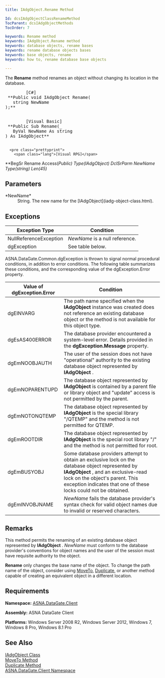 ```yaml
---
title: IAdgObject.Rename Method

Id: dcsIAdgObjectClassRenameMethod
TocParent: dcsIAdgObjectMethods
TocOrder: 7

keywords: Rename method
keywords: IAdgObject.Rename method
keywords: database objects, rename bases
keywords: rename database objects bases
keywords: base objects, rename
keywords: how to, rename database base objects

---
```


The **Rename** method renames an object without changing its location in the database.
<pre>        <span class="lang">[C#]</span>
 **Public void IAdgObject Rename(<br />   string NewName<br />);** 
      </pre>
<pre>        <span class="lang">[Visual Basic] </span>
 **Public Sub Rename(_<br />   ByVal NewName As string<br />) As IAdgObject** 
      </pre>
      <pre class="prettyprint">
        <span class="lang">[Visual RPG]</span>
 **BegSr Rename Access(*Public) Type(IAdgObject)
   DclSrParm NewName Type(*string) Len(45)** 
      </pre>

## Parameters

<dl>
        <dt>
 *NewName* 
        </dt>
        <dd>
String. The new name for the [IAdgObject](iadg-object-class.html).
</dd>
</dl>

## Exceptions



| Exception Type | Condition |
| ---- | ---- |
| NullReferenceException | *NewName* is a null reference. |
| dgException | See table below. |



ASNA.DataGate.Common.dgException is thrown to signal normal procedural conditions, in addition to error conditions. The following table summarizes these conditions, and the corresponding value of the dgException.Error property.
<br />



| Value of dgException.Error | Condition |
| ---- | ---- |
| dgEINVARG | The path name specified when the **IAdgObject** instance was created does not reference an existing database object or the method is not available for this object type. |
| dgEsAS400ERROR | The database provider encountered a system-level error. Details provided in the **dgException.Message** property. |
| dgEmNOOBJAUTH | The user of the session does not have "operational" authority to the existing database object represented by **IAdgObject** . |
| dgEmNOPARENTUPD | The database object represented by **IAdgObject** is contained by a parent file or library object and "update" access is not permitted by the parent. |
| dgEmNOTONQTEMP | The database object represented by **IAdgObject** is the special library "/QTEMP" and the method is not permitted for QTEMP. |
| dgEmROOTDIR | The database object represented by **IAdgObject** is the special root library "/" and the method is not permitted for root. |
| dgEmBUSYOBJ | Some database providers attempt to obtain an exclusive lock on the database object represented by **IAdgObject** , and an exclusive-read lock on the object's parent. This exception indicates that one of these locks could not be obtained. |
| dgEmINVOBJNAME | *NewName* fails the database provider's syntax check for valid object names due to invalid or reserved characters. |



## Remarks

This method permits the renaming of an existing database object represented by **IAdgObject** . *NewName* must conform to the database provider's conventions for object names and the user of the session must have requisite authority to the object.

**Rename** only changes the base name of the object. To change the path name of the object, consider using [MoveTo](iadg-object-class-move-to_method.html), [Duplicate](iadg-object-class-duplicate-method.html), or another method capable of creating an equivalent object in a different location.
## Requirements

<span> **Namespace:** [ASNA.DataGate.Client](datagate-client-namespace.html) </span> 

<span> **Assembly:** ASNA DataGate Client</span> 

<span> **Platforms:** Windows Server 2008 R2, Windows Server 2012, Windows 7, Windows 8 Pro, Windows 8.1 Pro</span> 
## See Also


[IAdgObject Class](iadg-object-class.html)
      <br />
[MoveTo Method](iadg-object-class-move-to_method.html)
      <br />
[Duplicate Method](iadg-object-class-duplicate-method.html)
      <br />
[ASNA.DataGate.Client Namespace](datagate-client-namespace.html)

